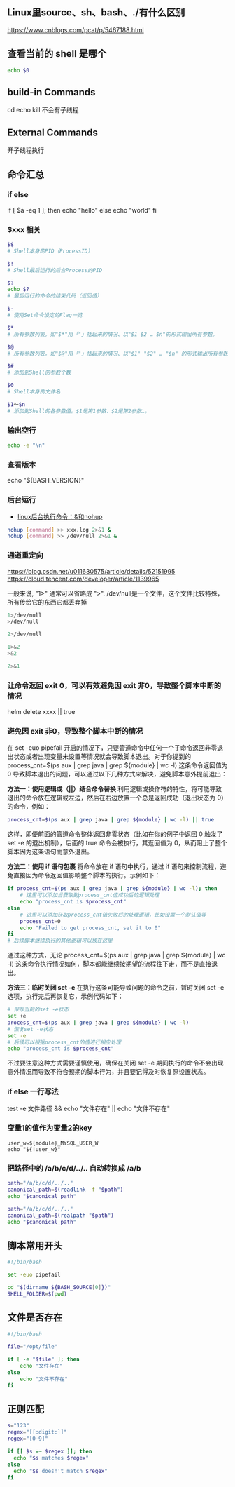 
## Linux里source、sh、bash、./有什么区别

https://www.cnblogs.com/pcat/p/5467188.html


## 查看当前的 shell 是哪个

```bash
echo $0
```

## build-in Commands
cd echo kill
不会有子线程

## External Commands
开子线程执行


## 命令汇总

### if else

if [ $a -eq 1 ]; then
    echo "hello"
else
    echo "world"
fi


### $xxx 相关

```bash
$$
# Shell本身的PID（ProcessID）

$!
# Shell最后运行的后台Process的PID

$?
echo $?
# 最后运行的命令的结束代码（返回值）

$-
# 使用Set命令设定的Flag一览

$*
# 所有参数列表。如"$*"用「"」括起来的情况、以"$1 $2 … $n"的形式输出所有参数。

$@
# 所有参数列表。如"$@"用「"」括起来的情况、以"$1" "$2" … "$n" 的形式输出所有参数。

$#
# 添加到Shell的参数个数

$0
# Shell本身的文件名

$1～$n
# 添加到Shell的各参数值。$1是第1参数、$2是第2参数…。
```

### 输出空行

```bash
echo -e "\n"
```

### 查看版本

echo "${BASH_VERSION}"

### 后台运行

- [linux后台执行命令：&和nohup](https://blog.csdn.net/liuyanfeier/article/details/62422742)

```bash
nohup [command] >> xxx.log 2>&1 &
nohup [command] >> /dev/null 2>&1 &
```

### 通道重定向

https://blog.csdn.net/u011630575/article/details/52151995
https://cloud.tencent.com/developer/article/1139965

一般来说, "1>" 通常可以省略成 ">".
/dev/null是一个文件，这个文件比较特殊，所有传给它的东西它都丢弃掉

```bash
1>/dev/null
>/dev/null

2>/dev/null

1>&2
>&2

2>&1
```

### 让命令返回 exit 0，可以有效避免因 exit 非0，导致整个脚本中断的情况

helm delete xxxx || true

### 避免因 exit 非0，导致整个脚本中断的情况

在 set -euo pipefail 开启的情况下，只要管道命令中任何一个子命令返回非零退出状态或者出现变量未设置等情况就会导致脚本退出。对于你提到的 process_cnt=$(ps aux | grep java | grep ${module} | wc -l) 这条命令返回值为 0 导致脚本退出的问题，可以通过以下几种方式来解决，避免脚本意外提前退出：

**方法一：使用逻辑或（||）结合命令替换**
利用逻辑或操作符的特性，将可能导致退出的命令放在逻辑或左边，然后在右边放置一个总是返回成功（退出状态为 0）的命令，例如：
```bash
process_cnt=$(ps aux | grep java | grep ${module} | wc -l) || true
```
这样，即便前面的管道命令整体返回非零状态（比如在你的例子中返回 0 触发了 set -e 的退出机制），后面的 true 命令会被执行，其返回值为 0，从而阻止了整个脚本因为这条语句而意外退出。

**方法二：使用 if 语句包裹**
将命令放在 if 语句中执行，通过 if 语句来控制流程，避免直接因为命令返回值影响整个脚本的执行。示例如下：

```bash
if process_cnt=$(ps aux | grep java | grep ${module} | wc -l); then
    # 这里可以添加当获取到process_cnt值成功后的逻辑处理
    echo "process_cnt is $process_cnt"
else
    # 这里可以添加获取process_cnt值失败后的处理逻辑，比如设置一个默认值等
    process_cnt=0
    echo "Failed to get process_cnt, set it to 0"
fi
# 后续脚本继续执行的其他逻辑可以放在这里
```

通过这种方式，无论 process_cnt=$(ps aux | grep java | grep ${module} | wc -l) 这条命令执行情况如何，脚本都能继续按期望的流程往下走，而不是直接退出。

**方法三：临时关闭 set -e**
在执行这条可能导致问题的命令之前，暂时关闭 set -e 选项，执行完后再恢复它，示例代码如下：

```bash
# 保存当前的set -e状态
set +e
process_cnt=$(ps aux | grep java | grep ${module} | wc -l)
# 恢复set -e状态
set -e
# 后续可以根据process_cnt的值进行相应处理
echo "process_cnt is $process_cnt"
```
不过要注意这种方式需要谨慎使用，确保在关闭 set -e 期间执行的命令不会出现意外情况而导致不符合预期的脚本行为，并且要记得及时恢复原设置状态。

### if else 一行写法

test -e 文件路径 && echo "文件存在" || echo "文件不存在"

### 变量1的值作为变量2的key

```
user_w=${module}_MYSQL_USER_W
echo "${!user_w}"
```

### 把路径中的 /a/b/c/d/../.. 自动转换成 /a/b

```bash
path="/a/b/c/d/../.."
canonical_path=$(readlink -f "$path")
echo "$canonical_path"

path="/a/b/c/d/../.."
canonical_path=$(realpath "$path")
echo "$canonical_path"
```


## 脚本常用开头

```bash
#!/bin/bash

set -euo pipefail

cd "$(dirname ${BASH_SOURCE[0]})"
SHELL_FOLDER=$(pwd)
```

## 文件是否存在

```bash
#!/bin/bash

file="/opt/file"

if [ -e "$file" ]; then
    echo "文件存在"
else
    echo "文件不存在"
fi
```

## 正则匹配

```bash
s="123"
regex="[[:digit:]]"
regex="[0-9]"

if [[ $s =~ $regex ]]; then
  echo "$s matches $regex"
else
  echo "$s doesn't match $regex"
fi
```
